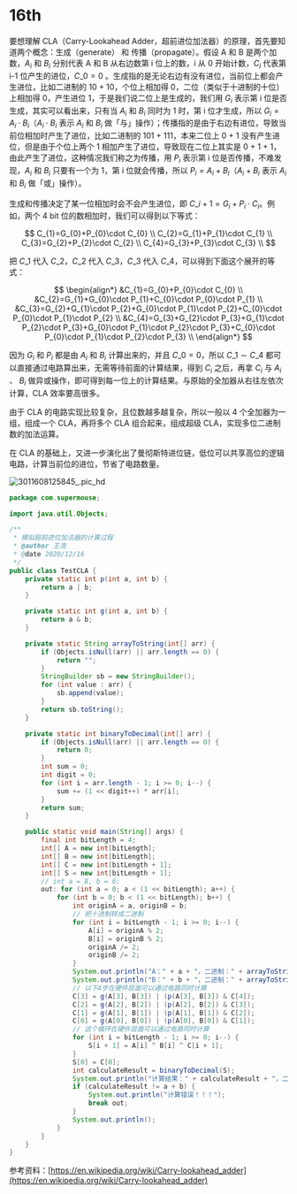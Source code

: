 # 16th

要想理解 CLA（Carry-Lookahead Adder，超前进位加法器）的原理，首先要知道两个概念：生成（generate） 和 传播（propagate）。假设 A 和 B 是两个加数，$A_i$ 和 $B_i$ 分别代表 A 和 B 从右边数第 i 位上的数，i 从 0 开始计数，$C_i$ 代表第 i-1 位产生的进位，$C\_0=0$ 。生成指的是无论右边有没有进位，当前位上都会产生进位，比如二进制的 10 + 10，个位上相加得 0，二位（类似于十进制的十位）上相加得 0，产生进位 1，于是我们说二位上是生成的，我们用 $G_i$ 表示第 i 位是否生成，其实可以看出来，只有当 $A_i$ 和 $B_i$ 同时为 1 时，第 i 位才生成，所以 $G_i = A_i \cdot B_i$（$A_i \cdot B_i$ 表示 $A_i$ 和 $B_i$ 做「与」操作）；传播指的是由于右边有进位，导致当前位相加时产生了进位，比如二进制的 101 + 111，本来二位上 0 + 1 没有产生进位，但是由于个位上两个 1 相加产生了进位，导致现在二位上其实是 0 + 1 + 1，由此产生了进位，这种情况我们称之为传播，用 $P_i$ 表示第 i 位是否传播，不难发现，$A_i$ 和 $B_i$ 只要有一个为 1，第 i 位就会传播，所以 $P_i=A_i + B_i$（$A_i + B_i$ 表示 $A_i$ 和 $B_i$ 做「或」操作）。

生成和传播决定了某一位相加时会不会产生进位，即 $C\_{i+1}=G_i+P_i \cdot C_i$。例如，两个 4 bit 位的数相加时，我们可以得到以下等式：

$$
C_{1}=G_{0}+P_{0}\cdot C_{0} \\
C_{2}=G_{1}+P_{1}\cdot C_{1} \\
C_{3}=G_{2}+P_{2}\cdot C_{2} \\
C_{4}=G_{3}+P_{3}\cdot C_{3} \\
$$

把 $C\_1$ 代入 $C\_2$，$C\_2$ 代入 $C\_3$，$C\_3$ 代入 $C\_4$，可以得到下面这个展开的等式：

$$
\begin{align*}
&C_{1}=G_{0}+P_{0}\cdot C_{0} \\
&C_{2}=G_{1}+G_{0}\cdot P_{1}+C_{0}\cdot P_{0}\cdot P_{1} \\
&C_{3}=G_{2}+G_{1}\cdot P_{2}+G_{0}\cdot P_{1}\cdot P_{2}+C_{0}\cdot P_{0}\cdot P_{1}\cdot P_{2} \\
&C_{4}=G_{3}+G_{2}\cdot P_{3}+G_{1}\cdot P_{2}\cdot P_{3}+G_{0}\cdot P_{1}\cdot P_{2}\cdot P_{3}+C_{0}\cdot P_{0}\cdot P_{1}\cdot P_{2}\cdot P_{3} \\
\end{align*}
$$

因为 $G_i$ 和 $P_i$ 都是由 $A_i$ 和 $B_i$ 计算出来的，并且 $C\_0=0$，所以 $C\_1\sim C\_4$ 都可以直接通过电路算出来，无需等待前面的计算结果，得到 $C_i$ 之后，再拿 $C_i$ 与 $A_i$ 、 $B_i$ 做异或操作，即可得到每一位上的计算结果。与原始的全加器从右往左依次计算，CLA 效率要高很多。

由于 CLA 的电路实现比较复杂，且位数越多越复杂，所以一般以 4 个全加器为一组，组成一个 CLA，再将多个 CLA 组合起来，组成超级 CLA，实现多位二进制数的加法运算。

在 CLA 的基础上，又进一步演化出了曼彻斯特进位链，低位可以共享高位的逻辑电路，计算当前位的进位，节省了电路数量。

![3011608125845\_.pic_hd](https://tva1.sinaimg.cn/large/008eGmZEly1gnbbh6wg8bj30zk0lcq6f.jpg)

```java
package com.supermouse;

import java.util.Objects;

/**
 * 模拟超前进位加法器的计算过程
 * @author 王浩
 * @date 2020/12/16
 */
public class TestCLA {
    private static int p(int a, int b) {
        return a | b;
    }

    private static int g(int a, int b) {
        return a & b;
    }

    private static String arrayToString(int[] arr) {
        if (Objects.isNull(arr) || arr.length == 0) {
            return "";
        }
        StringBuilder sb = new StringBuilder();
        for (int value : arr) {
            sb.append(value);
        }
        return sb.toString();
    }

    private static int binaryToDecimal(int[] arr) {
        if (Objects.isNull(arr) || arr.length == 0) {
            return 0;
        }
        int sum = 0;
        int digit = 0;
        for (int i = arr.length - 1; i >= 0; i--) {
            sum += (1 << digit++) * arr[i];
        }
        return sum;
    }

    public static void main(String[] args) {
        final int bitLength = 4;
        int[] A = new int[bitLength];
        int[] B = new int[bitLength];
        int[] C = new int[bitLength + 1];
        int[] S = new int[bitLength + 1];
        // int a = 8, b = 6;
        out: for (int a = 0; a < (1 << bitLength); a++) {
            for (int b = 0; b < (1 << bitLength); b++) {
                int originA = a, originB = b;
                // 把十进制转成二进制
                for (int i = bitLength - 1; i >= 0; i--) {
                    A[i] = originA % 2;
                    B[i] = originB % 2;
                    originA /= 2;
                    originB /= 2;
                }
                System.out.println("A：" + a + "，二进制：" + arrayToString(A));
                System.out.println("B：" + b + "，二进制：" + arrayToString(B));
                // 以下4步在硬件层面可以通过电路同时计算
                C[3] = g(A[3], B[3]) | (p(A[3], B[3]) & C[4]);
                C[2] = g(A[2], B[2]) | (p(A[2], B[2]) & C[3]);
                C[1] = g(A[1], B[1]) | (p(A[1], B[1]) & C[2]);
                C[0] = g(A[0], B[0]) | (p(A[0], B[0]) & C[1]);
                // 这个循环在硬件层面可以通过电路同时计算
                for (int i = bitLength - 1; i >= 0; i--) {
                    S[i + 1] = A[i] ^ B[i] ^ C[i + 1];
                }
                S[0] = C[0];
                int calculateResult = binaryToDecimal(S);
                System.out.println("计算结果：" + calculateResult + "，二进制：" + arrayToString(S));
                if (calculateResult != a + b) {
                    System.out.println("计算错误！！！");
                    break out;
                }
                System.out.println();
            }
        }
    }
}
```

参考资料：[https://en.wikipedia.org/wiki/Carry-lookahead_adder](https://en.wikipedia.org/wiki/Carry-lookahead_adder)
